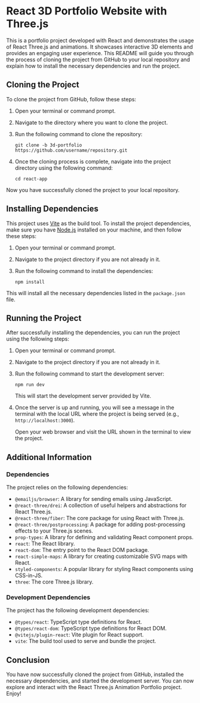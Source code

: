 #  React 3D Portfolio Website with Three.js

This is a portfolio project developed with React and demonstrates the usage of React Three.js and animations. It showcases interactive 3D elements and provides an engaging user experience. This README will guide you through the process of cloning the project from GitHub to your local repository and explain how to install the necessary dependencies and run the project.

## Cloning the Project

To clone the project from GitHub, follow these steps:

1. Open your terminal or command prompt.
2. Navigate to the directory where you want to clone the project.
3. Run the following command to clone the repository:

   ```
   git clone -b 3d-portfolio https://github.com/username/repository.git
   ```

4. Once the cloning process is complete, navigate into the project directory using the following command:

   ```
   cd react-app
   ```

Now you have successfully cloned the project to your local repository.

## Installing Dependencies

This project uses [Vite](https://vitejs.dev/) as the build tool. To install the project dependencies, make sure you have [Node.js](https://nodejs.org/) installed on your machine, and then follow these steps:

1. Open your terminal or command prompt.
2. Navigate to the project directory if you are not already in it.
3. Run the following command to install the dependencies:

   ```
   npm install
   ```

This will install all the necessary dependencies listed in the `package.json` file.

## Running the Project

After successfully installing the dependencies, you can run the project using the following steps:

1. Open your terminal or command prompt.
2. Navigate to the project directory if you are not already in it.
3. Run the following command to start the development server:

   ```
   npm run dev
   ```

   This will start the development server provided by Vite.

4. Once the server is up and running, you will see a message in the terminal with the local URL where the project is being served (e.g., `http://localhost:3000`).

   Open your web browser and visit the URL shown in the terminal to view the project.

## Additional Information

### Dependencies

The project relies on the following dependencies:

- `@emailjs/browser`: A library for sending emails using JavaScript.
- `@react-three/drei`: A collection of useful helpers and abstractions for React Three.js.
- `@react-three/fiber`: The core package for using React with Three.js.
- `@react-three/postprocessing`: A package for adding post-processing effects to your Three.js scenes.
- `prop-types`: A library for defining and validating React component props.
- `react`: The React library.
- `react-dom`: The entry point to the React DOM package.
- `react-simple-maps`: A library for creating customizable SVG maps with React.
- `styled-components`: A popular library for styling React components using CSS-in-JS.
- `three`: The core Three.js library.

### Development Dependencies

The project has the following development dependencies:

- `@types/react`: TypeScript type definitions for React.
- `@types/react-dom`: TypeScript type definitions for React DOM.
- `@vitejs/plugin-react`: Vite plugin for React support.
- `vite`: The build tool used to serve and bundle the project.

## Conclusion

You have now successfully cloned the project from GitHub, installed the necessary dependencies, and started the development server. You can now explore and interact with the React Three.js Animation Portfolio project. Enjoy!